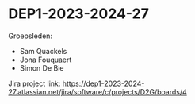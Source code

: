 # DEP1-2023-2024-27

Groepsleden: 
- Sam Quackels
- Jona Fouquaert
- Simon De Bie

Jira project link: https://dep1-2023-2024-27.atlassian.net/jira/software/c/projects/D2G/boards/4
